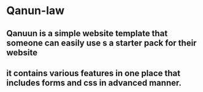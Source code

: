 # Qanun-law

## Qanuun is a simple website template that someone can easily use s a starter pack for their website

## it contains various features in one place that includes forms and css in advanced manner.
